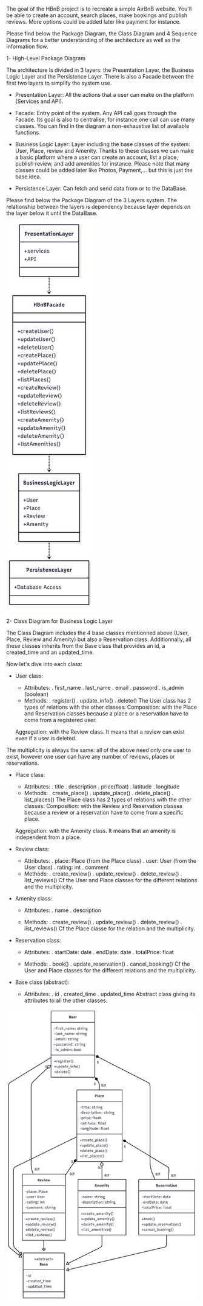 The goal of the HBnB project is to recreate a simple AirBnB website.
You'll be able to create an account, search places, make bookings and publish reviews. More options could be added later like payment for instance.

Please find below the Package Diagram, the Class Diagram and 4 Sequence Diagrams for a better understanding of the architecture as well as the information flow.


1- High-Level Package Diagram

The architecture is divided in 3 layers: the Presentation Layer, the Business Logic Layer and the Persistence Layer. There is also a Facade between the first two layers to simplify the system use.

- Presentation Layer: All the actions that a user can make on the platform (Services and API).

- Facade: Entry point of the system. Any API call goes through the Facade. Its goal is also to centralise, for instance one call can use many classes.
You can find in the diagram a non-exhaustive list of available functions.

- Business Logic Layer: Layer including the base classes of the system: User, Place, review and Amenity. Thanks to these classes we can make a basic platform where a user can create an account, list a place, publish review, and add amenities for instance.
Please note that many classes could be added later like Photos, Payment,... but this is just the base idea.

- Persistence Layer: Can fetch and send data from or to the DataBase.

Please find below the Package Diagram of the 3 Layers system. The relationship between the layers is dependency because layer depends on the layer below it until the DataBase.

![Package Diagram](Hbnb_Package_Diagram.png)



2- Class Diagram for Business Logic Layer

The Class Diagram includes the 4 base classes mentionned above (User, Place, Review and Amenity) but also a Reservation class. Additionnally, all these classes inherits from the Base class that provides an id, a created_time and an updated_time.

Now let's dive into each class:

- User class:
	* Attributes: . first_name
				. last_name
				. email
				. password
				. is_admin (boolean)
	* Methods:
				. register()
				. update_info()
				. delete()
The User class has 2 types of relations with the other classes:
	Composition: with the Place and Reservation classes because a place or a reservation have to come from a registered user.

	Aggregation: with the Review class. It means that a review can exist even if a user is deleted. 

The multiplicity is always the same: all of the above need only one user to exist, however one user can have any number of reviews, places or reservations.

- Place class:
	* Attributes: . title
				. description
				. price(float)
				. latitude
				. longitude
	* Methods:
				. create_place()
				. update_place()
				. delete_place()
				. list_places()
The Place class has 2 types of relations with the other classes:
	Composition: with the Review and Reservation classes because a review or a reservation have to come from a specific place.

	Aggregation: with the Amenity class. It means that an amenity is independent from a place.

- Review class:
	* Attributes: . place: Place (from the Place class)
				. user: User (from the User class)
				. rating: int
				. comment
	* Methods:
				. create_review()
				. update_review()
				. delete_review()
				. list_reviews()
Cf the User and Place classes for the different relations and the multiplicity.

- Amenity class:
	* Attributes: . name
				. description

	* Methods:
				. create_review()
				. update_review()
				. delete_review()
				. list_reviews()
Cf the Place classe for the relation and the multiplicity.

- Reservation class:
	* Attributes: . startDate: date
				. endDate: date
				. totalPrice: float

	* Methods:
				. book()
				. update_reservation()
				. cancel_booking()
Cf the User and Place classes for the different relations and the multiplicity.

- Base class (abstract):
	* Attributes: . id
				. created_time
				. updated_time
Abstract class giving its attributes to all the other classes.

![Class Diagram](HBNB_Class_Diagram.png)
